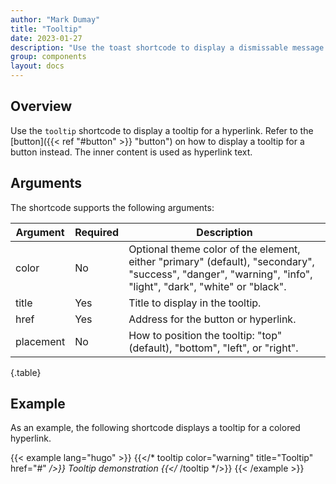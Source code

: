 ```yaml
---
author: "Mark Dumay"
title: "Tooltip"
date: 2023-01-27
description: "Use the toast shortcode to display a dismissable message in the bottom-right corner of the screen."
group: components
layout: docs
---
```


## Overview

Use the `tooltip` shortcode to display a tooltip for a hyperlink. Refer to the [button]({{< ref "#button" >}} "button") on how to display a tooltip for a button instead. The inner content is used as hyperlink text.

## Arguments

The shortcode supports the following arguments:

| Argument    | Required | Description |
|-------------|----------|-------------|
| color       | No   | Optional theme color of the element, either "primary" (default), "secondary", "success", "danger",  "warning", "info", "light", "dark", "white" or "black". |
| title       | Yes  | Title to display in the tooltip. |
| href        | Yes  | Address for the button or hyperlink. |
| placement   | No   | How to position the tooltip: "top" (default), "bottom", "left", or "right". |
{.table}

## Example

As an example, the following shortcode displays a tooltip for a colored hyperlink.

<!-- markdownlint-disable MD037 -->
{{< example lang="hugo" >}}
{{</* tooltip color="warning" title="Tooltip" href="#" */>}}
    Tooltip demonstration
{{</* /tooltip */>}}
{{< /example >}}
<!-- markdownlint-enable MD037 -->
